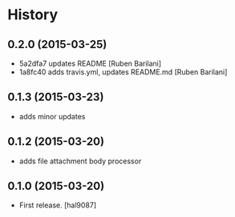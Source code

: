 History
=======

0.2.0 (2015-03-25)
-------------------

- 5a2dfa7 updates README [Ruben Barilani]
- 1a8fc40 adds travis.yml, updates README.md [Ruben Barilani]


0.1.3 (2015-03-23)
-------------------

- adds minor updates 


0.1.2 (2015-03-20)
-------------------

- adds file attachment body processor 


0.1.0 (2015-03-20)
-------------------

- First release. [hal9087]
